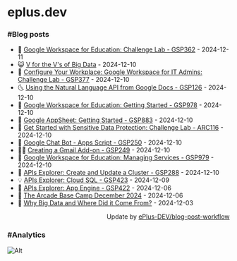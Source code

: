 # eplus.dev

### #Blog posts

<!-- BLOG-POST-LIST:START -->
 - 🧰 [Google Workspace for Education: Challenge Lab - GSP362](https://eplus.dev/google-workspace-for-education-challenge-lab-gsp362) - 2024-12-11
 - 😺 [V for the V&#39;s of Big Data](https://eplus.dev/v-for-the-vs-of-big-data) - 2024-12-10
 - 🗽 [Configure Your Workplace: Google Workspace for IT Admins: Challenge Lab - GSP377](https://eplus.dev/configure-your-workplace-google-workspace-for-it-admins-challenge-lab-gsp377) - 2024-12-10
 - 🌜 [Using the Natural Language API from Google Docs - GSP126](https://eplus.dev/using-the-natural-language-api-from-google-docs-gsp126) - 2024-12-10
 - 📝 [Google Workspace for Education: Getting Started - GSP978](https://eplus.dev/google-workspace-for-education-getting-started-gsp978) - 2024-12-10
 - 🚀 [Google AppSheet: Getting Started - GSP883](https://eplus.dev/google-appsheet-getting-started-gsp883) - 2024-12-10
 - 💼 [Get Started with Sensitive Data Protection: Challenge Lab - ARC116](https://eplus.dev/get-started-with-sensitive-data-protection-challenge-lab-arc116) - 2024-12-10
 - 🦣 [Google Chat Bot - Apps Script - GSP250](https://eplus.dev/google-chat-bot-apps-script-gsp250) - 2024-12-10
 - 👨‍🏫 [Creating a Gmail Add-on - GSP249](https://eplus.dev/creating-a-gmail-add-on-gsp249) - 2024-12-10
 - 🔭 [Google Workspace for Education: Managing Services - GSP979](https://eplus.dev/google-workspace-for-education-managing-services-gsp979) - 2024-12-10
 - 🤡 [APIs Explorer: Create and Update a Cluster - GSP288](https://eplus.dev/apis-explorer-create-and-update-a-cluster-gsp288) - 2024-12-10
 - 💡 [APIs Explorer: Cloud SQL - GSP423](https://eplus.dev/apis-explorer-cloud-sql-gsp423) - 2024-12-09
 - 🦣 [APIs Explorer: App Engine - GSP422](https://eplus.dev/apis-explorer-app-engine-gsp422) - 2024-12-06
 - 💪 [The Arcade Base Camp December 2024](https://eplus.dev/the-arcade-base-camp-december-2024) - 2024-12-06
 - 🤡 [Why Big Data and Where Did it Come From?](https://eplus.dev/why-big-data-and-where-did-it-come-from) - 2024-12-03<!-- BLOG-POST-LIST:END -->

<div align="right">
  Update by <a target="_blank"
    href="https://github.com/ePlus-DEV/blog-post-workflow">ePlus-DEV/blog-post-workflow</a>
</div>

### #Analytics
![Alt](https://repobeats.axiom.co/api/embed/9990f7cddfbad8d834990b10ccad05f81ac1096f.svg "Repobeats analytics image")
